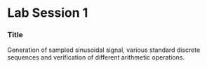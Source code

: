 # Lab Session 1

### Title
Generation of sampled sinusoidal signal, various standard discrete sequences and verification of different arithmetic operations.
